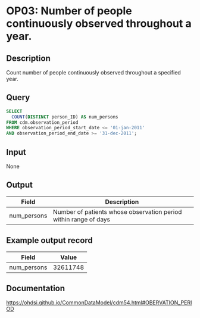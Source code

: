 <!---
Group:observation period
Name:OP03 Number of people continuously observed throughout a year.
Author: Alberto Labarga
CDM Version: 5.4
-->

# OP03: Number of people continuously observed throughout a year.

## Description
Count number of people continuously observed throughout a specified year.

## Query
```sql
SELECT
  COUNT(DISTINCT person_ID) AS num_persons
FROM cdm.observation_period
WHERE observation_period_start_date <= '01-jan-2011'
AND observation_period_end_date >= '31-dec-2011';
```

## Input

None

## Output

|  Field |  Description |
| ---    | ---          |
| num_persons |  Number of patients whose observation period within range of days |

## Example output record

|  Field      |  Value    |
| ---         | ---       |
| num_persons |  32611748 |

## Documentation
https://ohdsi.github.io/CommonDataModel/cdm54.html#OBERVATION_PERIOD
